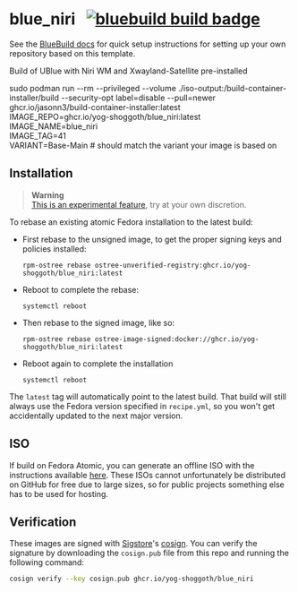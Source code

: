 # blue_niri &nbsp; [![bluebuild build badge](https://github.com/yog-shoggoth/blue_niri/actions/workflows/build.yml/badge.svg)](https://github.com/yog-shoggoth/blue_niri/actions/workflows/build.yml)

See the [BlueBuild docs](https://blue-build.org/how-to/setup/) for quick setup instructions for setting up your own repository based on this template.

Build of UBlue with Niri WM and Xwayland-Satellite pre-installed

sudo podman run --rm --privileged --volume ./iso-output:/build-container-installer/build --security-opt label=disable --pull=newer \
ghcr.io/jasonn3/build-container-installer:latest \
IMAGE_REPO=ghcr.io/yog-shoggoth/blue_niri:latest \
IMAGE_NAME=blue_niri \
IMAGE_TAG=41 \
VARIANT=Base-Main # should match the variant your image is based on

## Installation

> **Warning**  
> [This is an experimental feature](https://www.fedoraproject.org/wiki/Changes/OstreeNativeContainerStable), try at your own discretion.

To rebase an existing atomic Fedora installation to the latest build:

- First rebase to the unsigned image, to get the proper signing keys and policies installed:
  ```
  rpm-ostree rebase ostree-unverified-registry:ghcr.io/yog-shoggoth/blue_niri:latest
  ```
- Reboot to complete the rebase:
  ```
  systemctl reboot
  ```
- Then rebase to the signed image, like so:
  ```
  rpm-ostree rebase ostree-image-signed:docker://ghcr.io/yog-shoggoth/blue_niri:latest
  ```
- Reboot again to complete the installation
  ```
  systemctl reboot
  ```

The `latest` tag will automatically point to the latest build. That build will still always use the Fedora version specified in `recipe.yml`, so you won't get accidentally updated to the next major version.

## ISO

If build on Fedora Atomic, you can generate an offline ISO with the instructions available [here](https://blue-build.org/learn/universal-blue/#fresh-install-from-an-iso). These ISOs cannot unfortunately be distributed on GitHub for free due to large sizes, so for public projects something else has to be used for hosting.

## Verification

These images are signed with [Sigstore](https://www.sigstore.dev/)'s [cosign](https://github.com/sigstore/cosign). You can verify the signature by downloading the `cosign.pub` file from this repo and running the following command:

```bash
cosign verify --key cosign.pub ghcr.io/yog-shoggoth/blue_niri
```

